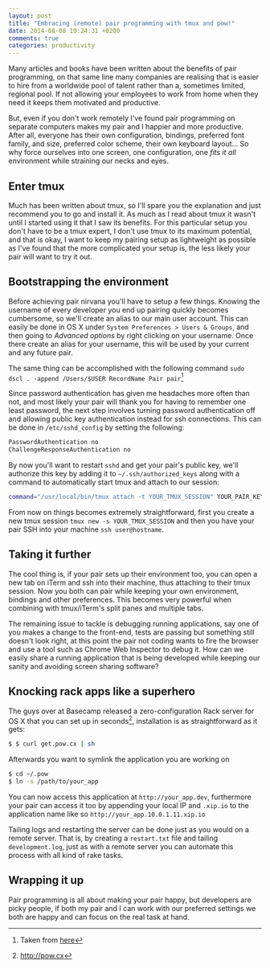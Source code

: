 ```yaml
---
layout: post
title: "Embracing (remote) pair programming with tmux and pow!"
date: 2014-08-08 19:24:31 +0200
comments: true
categories: productivity
---
```


Many articles and books have been written about the benefits of pair programming, on that same line many companies are realising that is easier to hire from a worldwide pool of talent rather than a, sometimes limited, regional pool. If not allowing your employees to work from home when they need it keeps them motivated and productive.

But, even if you don't work remotely I've found pair programming on separate computers makes my pair and I happier and more productive. After all, everyone has their own configuration, bindings, preferred font family, and size, preferred color scheme, their own keyboard layout... So why force ourselves into one screen, one configuration, one _fits it all_ environment while straining our necks and eyes.

<!-- more -->

## Enter tmux

Much has been written about tmux, so I'll spare you the explanation and just recommend you to go and install it. As much as I read about tmux it wasn't until I started using it that I saw its benefits. For this particular setup you don't have to be a tmux expert, I don't use tmux to its maximum potential, and that is okay, I want to keep my pairing setup as lightweight as possible as I've found that the more complicated your setup is, the less likely your pair will want to try it out.

## Bootstrapping the environment

Before achieving pair nirvana you'll have to setup a few things. Knowing the username of every developer you end up pairing quickly becomes cumbersome, so we'll create an alias to our main user account. This can easily be done in OS X under ``System Preferences > Users & Groups``, and then going to _Advanced options_ by right clicking on your username. Once there create an alias for your username, this will be used by your current and any future pair.

The same thing can be accomplished with the following command ``sudo dscl . -append /Users/$USER RecordName Pair pair``[^1]

Since password authentication has given me headaches more often than not, and most likely your pair will thank you for having to remember one least password, the next step involves turning password authentication off and allowing public key authentication instead for ssh connections. This can be done in ``/etc/sshd_config`` by setting the following:

```bash
PasswordAuthentication no
ChallengeResponseAuthentication no
```

By now you'll want to restart ``sshd`` and get your pair's public key, we'll authorize this key by adding it to ``~/.ssh/authorized_keys`` along with a command to automatically start tmux and attach to our session:

```bash
command="/usr/local/bin/tmux attach -t YOUR_TMUX_SESSION" YOUR_PAIR_KEY
```

From now on things becomes extremely straightforward, first you create a new tmux session ``tmux new -s YOUR_TMUX_SESSION`` and then you have your pair SSH into your machine ``ssh user@hostname``.


## Taking it further

The cool thing is, if your pair sets up their environment too, you can open a new tab on iTerm and ssh into their machine, thus attaching to their tmux session. Now you both can pair while keeping your own environment, bindings and other preferences. This becomes very powerful when combining with tmux/iTerm's split panes and multiple tabs.

The remaining issue to tackle is debugging running applications, say one of you makes a change to the front-end, tests are passing but something still doesn't look right, at this point the pair not coding wants to fire the browser and use a tool such as Chrome Web Inspector to debug it. How can we easily share a running application that is being developed while keeping our sanity and avoiding screen sharing software?


## Knocking rack apps like a superhero

The guys over at Basecamp released a zero-configuration Rack server for OS X that you can set up in seconds[^2], installation is as straightforward as it gets:

```bash
$ $ curl get.pow.cx | sh
```

Afterwards you want to symlink the application you are working on

```bash
$ cd ~/.pow
$ ln -s /path/to/your_app
```

You can now access this application at ``http://your_app.dev``, furthermore your pair can access it too by appending your local IP and ``.xip.io`` to the application name like so ``http://your_app.10.0.1.11.xip.io``

Tailing logs and restarting the server can be done just as you would on a remote server. That is, by creating a ``restart.txt`` file and tailing ``development.log``, just as with a remote server you can automate this process with all kind of rake tasks.


## Wrapping it up
Pair programming is all about making your pair happy, but developers are picky people, if both my pair and I can work with our preferred settings we both are happy and can focus on the real task at hand.

[^1]: Taken from [here](https://gist.github.com/trestrantham/dfc1da1b9580da46001c)
[^2]: http://pow.cx
